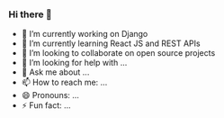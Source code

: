 ### Hi there 👋

- 🔭 I’m currently working on Django
- 🌱 I’m currently learning React JS and REST APIs
- 👯 I’m looking to collaborate on open source projects
- 🤔 I’m looking for help with ...
- 💬 Ask me about ...
- 📫 How to reach me: ...
- 😄 Pronouns: ...
- ⚡ Fun fact: ...

